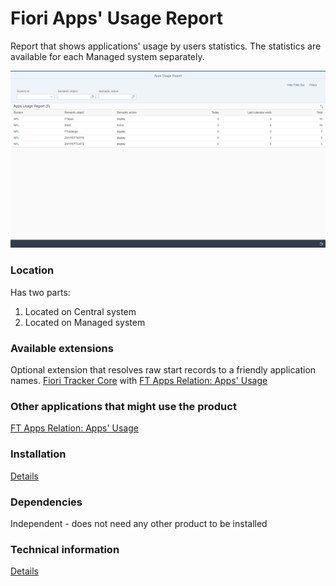 # Fiori Apps' Usage Report

Report that shows applications' usage by users statistics. The statistics are available for each Managed system separately.

![](res/fa.png)

### Location
Has two parts:
1. Located on Central system
2. Located on Managed system

### Available extensions
Optional extension that resolves raw start records to a friendly application names.
[Fiori Tracker Core](core/SPS02/main.md) with [FT Apps Relation: Apps' Usage](ft-apps-rel-appsusage/FPS01/main.md)

### Other applications that might use the product
[FT Apps Relation: Apps' Usage](ft-apps-rel-appsusage/FPS01/main.md) 

### Installation
[Details](FPS01/fa/inst.md)

### Dependencies
Independent - does not need any other product to be installed

### Technical information
[Details](FPS01/fa/tech.md)